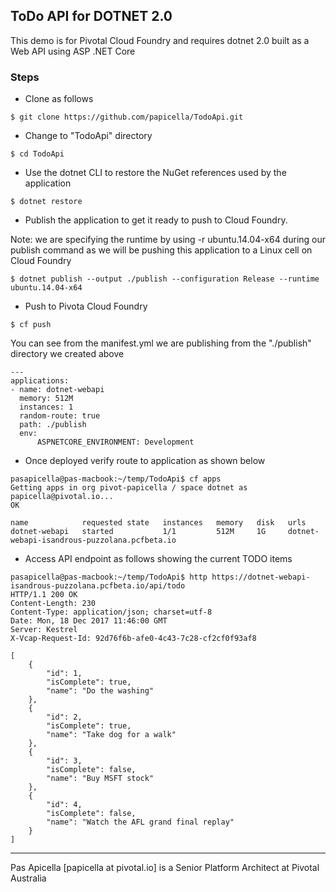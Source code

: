 ## ToDo API for DOTNET 2.0

This demo is for Pivotal Cloud Foundry and requires dotnet 2.0 built as a Web API using ASP .NET Core  

### Steps

- Clone as follows

```
$ git clone https://github.com/papicella/TodoApi.git
```

- Change to "TodoApi" directory

```
$ cd TodoApi
```

- Use the dotnet CLI to restore the NuGet references used by the application

```
$ dotnet restore 
```

- Publish the application to get it ready to push to Cloud Foundry.

Note: we are specifying the runtime by using -r ubuntu.14.04-x64 during our publish command as we will be pushing this application to a Linux cell on Cloud Foundry

```
$ dotnet publish --output ./publish --configuration Release --runtime ubuntu.14.04-x64
```

- Push to Pivota Cloud Foundry

```
$ cf push 
```

You can see from the manifest.yml we are publishing from the "./publish" directory we created above

```
---
applications:
- name: dotnet-webapi
  memory: 512M
  instances: 1
  random-route: true
  path: ./publish
  env:
      ASPNETCORE_ENVIRONMENT: Development
```

- Once deployed verify route to application as shown below

```
pasapicella@pas-macbook:~/temp/TodoApi$ cf apps
Getting apps in org pivot-papicella / space dotnet as papicella@pivotal.io...
OK

name            requested state   instances   memory   disk   urls
dotnet-webapi   started           1/1         512M     1G     dotnet-webapi-isandrous-puzzolana.pcfbeta.io
```

- Access API endpoint as follows showing the current TODO items

```
pasapicella@pas-macbook:~/temp/TodoApi$ http https://dotnet-webapi-isandrous-puzzolana.pcfbeta.io/api/todo
HTTP/1.1 200 OK
Content-Length: 230
Content-Type: application/json; charset=utf-8
Date: Mon, 18 Dec 2017 11:46:00 GMT
Server: Kestrel
X-Vcap-Request-Id: 92d76f6b-afe0-4c43-7c28-cf2cf0f93af8

[
    {
        "id": 1,
        "isComplete": true,
        "name": "Do the washing"
    },
    {
        "id": 2,
        "isComplete": true,
        "name": "Take dog for a walk"
    },
    {
        "id": 3,
        "isComplete": false,
        "name": "Buy MSFT stock"
    },
    {
        "id": 4,
        "isComplete": false,
        "name": "Watch the AFL grand final replay"
    }
]
```

<hr />
Pas Apicella [papicella at pivotal.io] is a Senior Platform Architect at Pivotal Australia 

